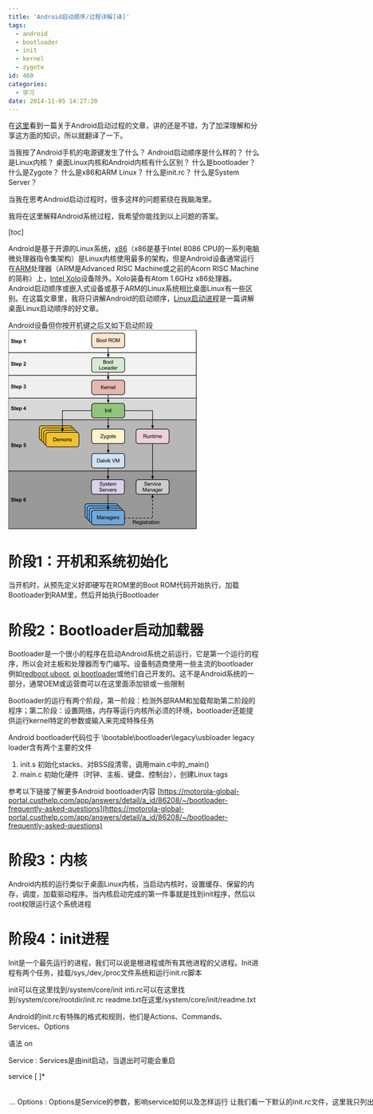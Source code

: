 ```yaml
---
title: 'Android启动顺序/过程详解[译]'
tags:
  - android
  - bootloader
  - init
  - kernel
  - zygote
id: 460
categories:
  - 学习
date: 2014-11-05 14:27:20
---
```


在[这里](http://www.kpbird.com/2012/11/in-depth-android-boot-sequence-process.html)看到一篇关于Android启动过程的文章，讲的还是不错，为了加深理解和分享这方面的知识，所以就翻译了一下。

<!--more-->

当我按了Android手机的电源键发生了什么？
Android启动顺序是什么样的？
什么是Linux内核？
桌面Linux内核和Android内核有什么区别？
什么是bootloader？
什么是Zygote？
什么是x86和ARM Linux？
什么是init.rc？
什么是System Server？

当我在思考Android启动过程时，很多这样的问题萦绕在我脑海里。

我将在这里解释Android系统过程，我希望你能找到以上问题的答案。

[toc]

Android是基于开源的Linux系统，[x86](http://en.wikipedia.org/wiki/X86)（x86是基于Intel 8086 CPU的一系列电脑微处理器指令集架构）是Linux内核使用最多的架构，但是Android设备通常运行在[ARM](http://en.wikipedia.org/wiki/ARM)处理器（ARM是Advanced RISC Machine或之前的Acorn RISC Machine的简称）上，[Intel Xolo](http://xolo.in/xolo-x900-features)设备除外。Xolo装备有Atom 1.6GHz x86处理器。Android启动顺序或嵌入式设备或基于ARM的Linux系统相比桌面Linux有一些区别。在这篇文章里，我将只讲解Android的启动顺序，[Linux启动进程](http://www.ibm.com/developerworks/linux/library/l-linuxboot/)是一篇讲解桌面Linux启动顺序的好文章。

Android设备但你按开机键之后又如下启动阶段
[![Android Boot Squence](/resources/2014/11/Android-Boot-Squence.png)](/resources/2014/11/Android-Boot-Squence.png)

# 阶段1：开机和系统初始化

当开机时，从预先定义好即硬写在ROM里的Boot ROM代码开始执行，加载Bootloader到RAM里，然后开始执行Bootloader

# 阶段2：Bootloader启动加载器

Bootloader是一个很小的程序在启动Android系统之前运行，它是第一个运行的程序，所以会对主板和处理器而专门编写。设备制造商使用一些主流的bootloader例如[redboot](http://ecos.sourceware.org/redboot/),[uboot](http://www.denx.de/wiki/U-Boot), [qi bootloader](http://wiki.openmoko.org/wiki/Qi)或他们自己开发的。这不是Android系统的一部分，通常OEM或运营商可以在这里面添加锁或一些限制

Bootloader的运行有两个阶段，第一阶段：检测外部RAM和加载帮助第二阶段的程序；第二阶段：设置网络，内存等运行内核所必须的环境，bootloader还能提供运行kernel特定的参数或输入来完成特殊任务

Android bootloader代码位于
<Android Source>\bootable\bootloader\legacy\usbloader
legacy loader含有两个主要的文件
1. init.s 初始化stacks、对BSS段清零，调用main.c中的_main()
2. main.c 初始化硬件（时钟、主板、键盘、控制台），创建Linux tags

参考以下链接了解更多Android bootloader内容
[https://motorola-global-portal.custhelp.com/app/answers/detail/a_id/86208/~/bootloader-frequently-asked-questions](https://motorola-global-portal.custhelp.com/app/answers/detail/a_id/86208/~/bootloader-frequently-asked-questions)

# 阶段3：内核

Android内核的运行类似于桌面Linux内核，当启动内核时，设置缓存、保留的内存，调度，加载驱动程序。当内核启动完成的第一件事就是找到init程序，然后以root权限运行这个系统进程

# 阶段4：init进程

Init是一个最先运行的进程，我们可以说是根进程或所有其他进程的父进程。Init进程有两个任务，挂载/sys,/dev,/proc文件系统和运行init.rc脚本

init可以在这里找到/system/core/init
inti.rc可以在这里找到/system/core/rootdir/init.rc
readme.txt在这里/system/core/init/readme.txt

Android的init.rc有特殊的格式和规则，他们是Actions、Commands、Services、Options

语法
on <trigger>
<command>
<command>
<command>

Service : Services是由init启动，当退出时可能会重启

service <name> <pathname> [ <argument> ]*
<option>
<option>
...

Options : Options是Service的参数，影响service如何以及怎样运行

让我们看一下默认的init.rc文件，这里我只列出了主要的events和services
[![init.rc_action_service](/resources/2014/11/init.rc_action_service.png)](/resources/2014/11/init.rc_action_service.png)
这个阶段，你可以在屏幕上看到Android的logo

# 阶段5：Zygote and Dalvik

在Java里，我们知道对于每个不同的程序Java虚拟器启动不同的实例来运行，为了让Android应用启动的尽可能快，如果每个程序都使用一个JVM则会消耗很多内存和时间，所以为了克服这个问题，Android系统有一个能在Dalvik虚拟机中共享运行代码，低内存消耗，快速启动的Zygote，Zygote预加载、初始化一些Android SDK或Core Framework的，只读的系统核心库。在虚拟机的每个实例中都有一份核心库和堆对象

Zygote加载过程
1. 加载[Zygote](http://grepcode.com/file/repository.grepcode.com/java/ext/com.google.android/android/2.2_r1.1/com/android/internal/os/ZygoteInit.java)类
<Android Source>/frameworks/base/core/java/com/android/internal/os/ZygoteInit.java
2. registerZygoteSocket() - 为zygote命令连接注册一个server socket
3. preloadClasses() - "preloaded-classes" 是一个含有需要预加载的类的文本文件，可以在这里找到 <Android Source>/frameworks/base
4. preloadResources() - preloadResources即原生主题和布局，包括android.R，这些都将通过这个方法加载

这时你可以看到启动动画

# 阶段6：System Service或简称为Services

当完成了以上阶段，系统会请求Zygote启动用原生语言或Java开发的system servers，system servers可以认为是进程，system server作为Android SDK的System Services使用的，system server包含system services

Core Services:

1. Starting Power Manager
2. Creating Activity Manager
3. Starting Telephony Registry
4. Starting Package Manager
5. Set Activity Manager Service as System Process
6. Starting Context Manager
7. Starting System Context Providers
8. Starting Battery Service
9. Starting Alarm Manager
10.Starting Sensor Service
11.Starting Window Manager
12.Starting Bluetooth Service
13.Starting Mount Service

Other services
1. Starting Status Bar Service
2. Starting Hardware Service
3. Starting NetStat Service
4. Starting Connectivity Service
5. Starting Notification Manager
6. Starting DeviceStorageMonitor Service
7. Starting Location Manager
8. Starting Search Service
9. Starting Clipboard Service
10.Starting Checkin Service
11.Starting Wallpaper Service
12.Starting Audio Service
13.Starting HeadsetObserver
14.Starting AdbSettingsObserver

# 阶段7 :  启动完成

一旦System Services在内存中启动后，Android就完成了启动过程，这时"ACTION_BOOT_COMPLETED"标准广播就会触发

 
了解相关更多内容可参考
[what is the need of second stage boot loader ? why different bootloaders like first stage and second stage?](http://stackoverflow.com/questions/22455153/what-is-the-need-of-second-stage-boot-loader-why-different-bootloaders-like-fi)
[Android_Booting](http://elinux.org/Android_Booting)
[Android OTA 介紹](https://github.com/jollen/android-ota/blob/master/README.md)
[Android OTA 升级之一：编译升级包](http://blog.csdn.net/zjujoe/article/details/6206010) 系列文章